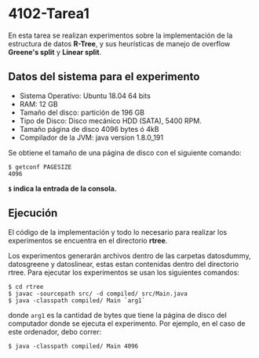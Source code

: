 # 4102-Tarea1

En esta tarea se realizan experimentos sobre la implementación de la
estructura de datos **R-Tree**, y sus heurísticas de manejo de overflow
**Greene's split** y **Linear split**.

## Datos del sistema para el experimento

* Sistema Operativo: Ubuntu 18.04 64 bits
* RAM: 12 GB
* Tamaño del disco: partición de 196 GB 
* Tipo de Disco: Disco mecánico HDD (SATA), 5400 RPM.
* Tamaño página de disco 4096 bytes ó 4kB
* Compilador de la JVM: java version 1.8.0_191

Se obtiene el tamaño de una página de disco con el siguiente comando:

	$ getconf PAGESIZE
	4096

**`$` indica la entrada de la consola.**

## Ejecución

El código de la implementación y todo lo necesario para realizar los
experimentos se encuentra en el directorio **rtree**.

Los experimentos generarán archivos dentro de las carpetas datosdummy,
datosgreene y datoslinear, estas estan contenidas dentro del
directorio rtree. Para ejecutar los experimentos se usan los siguientes
comandos:

	$ cd rtree
	$ javac -sourcepath src/ -d compiled/ src/Main.java
	$ java -classpath compiled/ Main `arg1`

donde `arg1` es la cantidad de bytes que tiene la página de disco del computador donde se ejecuta el experimento. Por ejemplo, en el caso de este ordenador, debo correr:

	$ java -classpath compiled/ Main 4096
